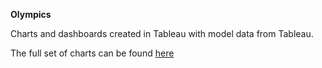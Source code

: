 **Olympics**

Charts and dashboards created in Tableau with model data from Tableau.

The full set of charts can be found [here](https://public.tableau.com/views/Olympics_17075994406660/Athletes?:language=en-GB&:display_count=n&:origin=viz_share_link)
